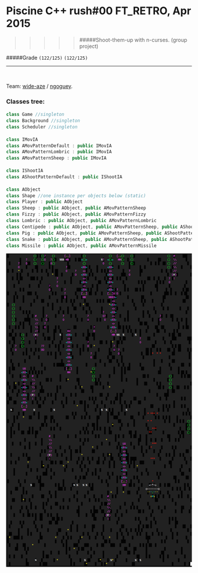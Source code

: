 # Piscine C++ rush#00 FT_RETRO, Apr 2015
>>>>> #####Shoot-them-up with n-curses. (group project)

#####Grade ``(122/125)`` ``(122/125)``
--------  -----------------------

<br>

Team: [wide-aze](https://github.com/wide-aze) / [ngoguey](https://github.com/Ngoguey42).
 
### Classes tree:
```cpp
class Game //singleton
class Background //singleton
class Scheduler //singleton

class IMovIA
class AMovPatternDefault : public IMovIA
class AMovPatternLombric : public IMovIA
class AMovPatternSheep : public IMovIA

class IShootIA
class AShootPatternDefault : public IShootIA

class AObject
class Shape //one instance per objects below (static)
class Player : public AObject
class Sheep : public AObject, public AMovPatternSheep
class Fizzy : public AObject, public AMovPatternFizzy
class Lombric : public AObject, public AMovPatternLombric
class Centipede : public AObject, public AMovPatternSheep, public AShootPatternDefault
class Pig : public AObject, public AMovPatternSheep, public AShootPatternDefault
class Snake : public AObject, public AMovPatternSheep, public AShootPatternDefault
class Missile : public AObject, public AMovPatternMissile
```

![ft_retro](./ft_retro.png)
<br><br><br><br><br><br><br><br>
